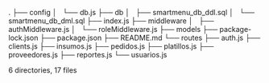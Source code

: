 .
├── config
│   └── db.js
├── db
│   ├── smartmenu_db_ddl.sql
│   └── smartmenu_db_dml.sql
├── index.js
├── middleware
│   ├── authMiddleware.js
│   └── roleMiddleware.js
├── models
├── package-lock.json
├── package.json
├── README.md
└── routes
├── auth.js
├── clients.js
├── insumos.js
├── pedidos.js
├── platillos.js
├── proveedores.js
├── reportes.js
└── usuarios.js

6 directories, 17 files
